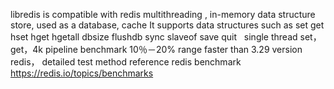 libredis is compatible with redis multithreading , in-memory data structure store, used as a database, cache  It supports data structures such as set get hset hget hgetall dbsize flushdb sync slaveof save quit   single thread set，get，4k pipeline benchmark  10％－20% range faster than 3.29 version redis， detailed test method reference redis benchmark https://redis.io/topics/benchmarks
